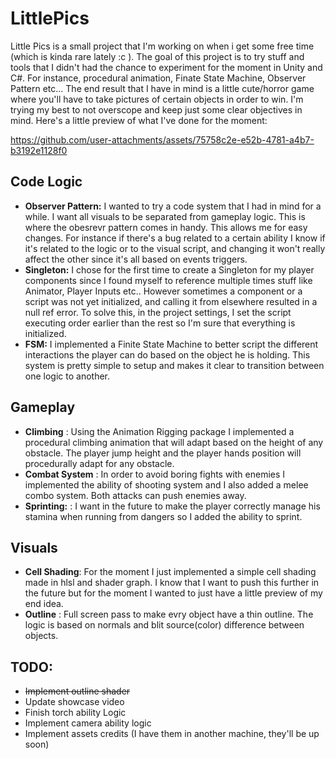 # LittlePics
Little Pics is a small project that I'm working on when i get some free time (which is kinda rare lately :c ). The goal of this project is to try stuff and tools that I didn't had the chance to experiment for the moment in Unity and C#. For instance, procedural animation, Finate State Machine, Observer Pattern etc...
The end result that I have in mind is a little cute/horror game where you'll have to take pictures of certain objects in order to win. I'm trying my best to not overscope and keep just some clear objectives in mind. Here's a little preview of what I've done for the moment:

https://github.com/user-attachments/assets/75758c2e-e52b-4781-a4b7-b3192e1128f0


## Code Logic
- **Observer Pattern:** I wanted to try a code system that I had in mind for a while. I want all visuals to be separated from gameplay logic. This is where the obesrevr pattern comes in handy. This allows me for easy changes. For instance if there's a bug related to a certain ability I know if it's related to the logic or to the visual script, and changing it won't really affect the other since it's all based on events triggers.
- **Singleton:** I chose for the first time to create a Singleton for my player components since I found myself to reference multiple times stuff like Animator, Player Inputs etc.. However sometimes a component or a script was not yet initialized, and calling it from elsewhere resulted in a null ref error. To solve this, in the project settings, I set the script executing order earlier than the rest so I'm sure that everything is initialized. 
- **FSM:** I implemented a Finite State Machine to better script the different interactions the player can do based on the object he is holding. This system is pretty simple to setup and makes it clear to transition between one logic to another.

## Gameplay
- **Climbing** : Using the Animation Rigging package I implemented a procedural climbing animation that will adapt based on the height of any obstacle. The player jump height and the player hands position will procedurally adapt for any obstacle.
- **Combat System** : In order to avoid boring fights with enemies I implemented the ability of shooting system and I also added a melee combo system. Both attacks can push enemies away.
- **Sprinting:** : I want in the future to make the player correctly manage his stamina when running from dangers so I added the ability to sprint.

## Visuals
- **Cell Shading**: For the moment I just implemented a simple cell shading made in hlsl and shader graph. I know that I want to push this further in the future but for the moment I wanted to just have a little preview of my end idea.
- **Outline** : Full screen pass to make evry object have a thin outline. The logic is based on normals and blit source(color) difference between objects.

## TODO:
- ~~Implement outline shader~~
- Update showcase video
- Finish torch ability Logic
- Implement camera ability logic
- Implement assets credits (I have them in another machine, they'll be up soon)

  









 
